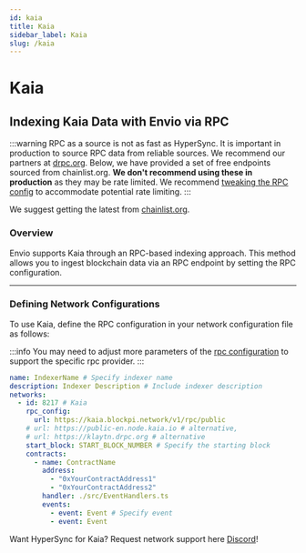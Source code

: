 ```yaml
---
id: kaia
title: Kaia
sidebar_label: Kaia
slug: /kaia
---
```


# Kaia

## Indexing Kaia Data with Envio via RPC

:::warning
RPC as a source is not as fast as HyperSync. It is important in production to source RPC data from reliable sources. We recommend our partners at [drpc.org](https://drpc.org). Below, we have provided a set of free endpoints sourced from chainlist.org. **We don't recommend using these in production** as they may be rate limited. We recommend [tweaking the RPC config](./rpc-sync) to accommodate potential rate limiting.
:::

We suggest getting the latest from [chainlist.org](https://chainlist.org).

### Overview

Envio supports Kaia through an RPC-based indexing approach. This method allows you to ingest blockchain data via an RPC endpoint by setting the RPC configuration.

---

### Defining Network Configurations

To use Kaia, define the RPC configuration in your network configuration file as follows:

:::info
You may need to adjust more parameters of the [rpc configuration](./rpc-sync) to support the specific rpc provider. 
:::

```yaml
name: IndexerName # Specify indexer name
description: Indexer Description # Include indexer description
networks:
  - id: 8217 # Kaia
    rpc_config:
      url: https://kaia.blockpi.network/v1/rpc/public 
    # url: https://public-en.node.kaia.io # alternative,
    # url: https://klaytn.drpc.org # alternative
    start_block: START_BLOCK_NUMBER # Specify the starting block
    contracts:
      - name: ContractName
        address:
          - "0xYourContractAddress1"
          - "0xYourContractAddress2"
        handler: ./src/EventHandlers.ts
        events:
          - event: Event # Specify event
          - event: Event
```

Want HyperSync for Kaia? Request network support here [Discord](https://discord.gg/fztEvj79m3)!
